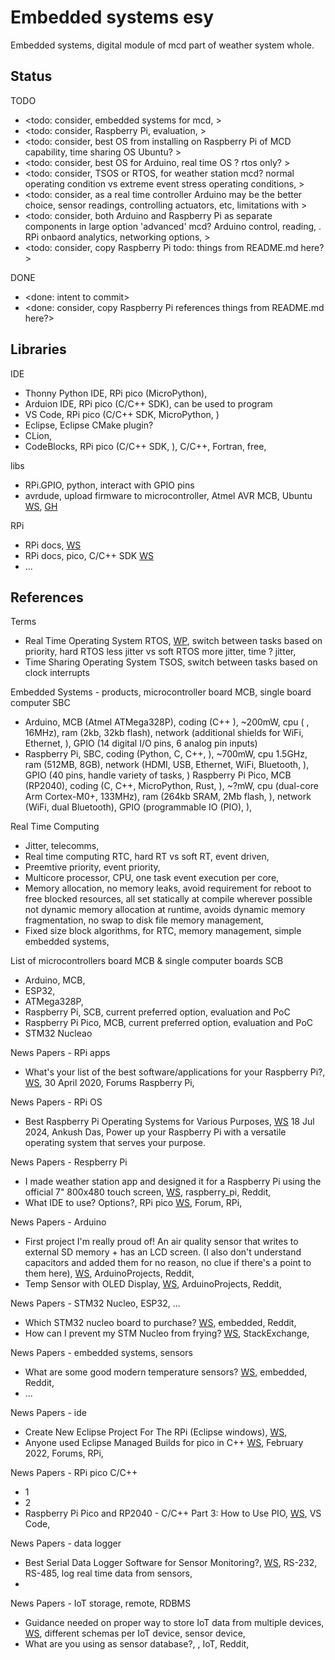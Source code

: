 # Embedded systems esy

Embedded systems, digital module of mcd part of weather system whole.

## Status

TODO
* <todo: consider, embedded systems for mcd, >
* <todo: consider, Raspberry Pi, evaluation, >
* <todo: consider, best OS from installing on Raspberry Pi of MCD capability, time sharing OS Ubuntu? >
* <todo: consider, best OS for Arduino, real time OS ? rtos only? >
* <todo: consider, TSOS or RTOS, for weather station mcd? normal operating condition vs extreme event stress operating conditions, >
* <todo: consider, as a real time controller Arduino may be the better choice, sensor readings, controlling actuators, etc, limitations with >
* <todo: consider, both Arduino and Raspberry Pi as separate components in large option 'advanced' mcd? Arduino control, reading, . RPi onbaord analytics, networking options, >
* <todo: consider, copy Raspberry Pi todo: things from README.md here?>

DONE
* <done: intent to commit>
* <done: consider, copy Raspberry Pi references things from README.md here?>

## Libraries

IDE 
* Thonny Python IDE, RPi pico (MicroPython), 
* Arduion IDE, RPi pico (C/C++ SDK), can be used to program 
* VS Code, RPi pico (C/C++ SDK, MicroPython, )
* Eclipse, Eclipse CMake plugin?
* CLion, 
* CodeBlocks, RPi pico (C/C++ SDK, ), C/C++, Fortran, free, 

libs
* RPi.GPIO, python, interact with GPIO pins
* avrdude, upload firmware to microcontroller, Atmel AVR MCB, Ubuntu [WS](https://manpages.ubuntu.com/manpages/focal/man1/avrdude.1.html), [GH]()

RPi
* RPi docs, [WS](https://www.raspberrypi.com/documentation/)
* RPi docs, pico, C/C++ SDK [WS](https://www.raspberrypi.com/documentation/microcontrollers/c_sdk.html)
* ...

## References

Terms
* Real Time Operating System RTOS, [WP](https://en.wikipedia.org/wiki/Real-time_operating_system), switch between tasks based on priority, hard RTOS less jitter vs soft RTOS more jitter, time ? jitter, 
* Time Sharing Operating System TSOS, switch between tasks based on clock interrupts 

Embedded Systems - products, microcontroller board MCB, single board computer SBC
* Arduino, MCB (Atmel ATMega328P), coding (C++ ), ~200mW, cpu ( , 16MHz), ram (2kb, 32kb flash), network (additional shields for WiFi, Ethernet, ), GPIO (14 digital I/O pins, 6 analog pin inputs)
* Raspberry Pi, SBC, coding (Python, C, C++, ), ~700mW, cpu 1.5GHz, ram (512MB, 8GB), network (HDMI, USB, Ethernet, WiFi, Bluetooth, ), GPIO (40 pins, handle variety of tasks, )
Raspberry Pi Pico, MCB (RP2040), coding (C, C++, MicroPython, Rust, ), ~?mW, cpu (dual-core Arm Cortex-M0+, 133MHz), ram (264kb SRAM, 2Mb flash, ), network (WiFi, dual Bluetooth), GPIO (programmable IO (PIO), ), 

Real Time Computing 
* Jitter, telecomms, 
* Real time computing RTC, hard RT vs soft RT, event driven, 
* Preemtive priority, event priority, 
* Multicore processor, CPU, one task event execution per core, 
* Memory allocation, no memory leaks, avoid requirement for reboot to free blocked resources, all set statically at compile wherever possible not dynamic memory allocation at runtime, avoids dynamic memory fragmentation, no swap to disk file memory management,   
* Fixed size block algorithms, for RTC, memory management, simple embedded systems, 
 
 List of microcontrollers board MCB & single computer boards SCB
* Arduino, MCB, 
* ESP32, 
* ATMega328P, 
* Raspberry Pi, SCB, current preferred option, evaluation and PoC
* Raspberry Pi Pico, MCB, current preferred option, evaluation and PoC
* STM32 Nucleao

News Papers - RPi apps
 * What's your list of the best software/applications for your Raspberry Pi?, [WS](https://forums.raspberrypi.com/viewtopic.php?t=272664), 30 April 2020, Forums Raspberry Pi, 
 
 News Papers - RPi OS
 * Best Raspberry Pi Operating Systems for Various Purposes, [WS](https://itsfoss.com/raspberry-pi-os/) 18 Jul 2024, Ankush Das, Power up your Raspberry Pi with a versatile operating system that serves your purpose.
 
 News Papers - Respberry Pi
* I made weather station app and designed it for a Raspberry Pi using the official 7" 800x480 touch screen, [WS](https://www.reddit.com/r/raspberry_pi/comments/il03rk/i_made_weather_station_app_and_designed_it_for_a/?rdt=34061), raspberry_pi, Reddit, 
* What IDE to use? Options?, RPi pico [WS](), Forum, RPi, 

News Papers - Arduino
* First project I'm really proud of! An air quality sensor that writes to external SD memory + has an LCD screen. (I also don't understand capacitors and added them for no reason, no clue if there's a point to them here), [WS](https://www.reddit.com/r/ArduinoProjects/comments/1foninq/first_project_im_really_proud_of_an_air_quality/), ArduinoProjects, Reddit, 
* Temp Sensor with OLED Display, [WS](https://www.reddit.com/r/ArduinoProjects/comments/1h22i1g/temp_sensor_with_oled_display/), ArduinoProjects, Reddit, 

News Papers - STM32 Nucleo, ESP32,  ...
* Which STM32 nucleo board to purchase? [WS](https://www.reddit.com/r/embedded/comments/1e5rktt/which_stm32_nucleo_board_to_purchase/), embedded, Reddit, 
* How can I prevent my STM Nucleo from frying? [WS](https://electronics.stackexchange.com/questions/740489/how-can-i-prevent-my-stm-nucleo-from-frying), StackExchange, 

News Papers - embedded systems, sensors
* What are some good modern temperature sensors? [WS](https://www.reddit.com/r/embedded/comments/1d3cakd/what_are_some_good_modern_temperature_sensors/), embedded, Reddit, 
* ...

News Papers - ide
* Create New Eclipse Project For The RPi (Eclipse windows), [WS](https://raspberry-projects.com/pi/programming-in-c/compilers-and-ides/eclipse/create-new-eclipse-project-for-the-rpi), 
* Anyone used Eclipse Managed Builds for pico in C++ [WS](https://forums.raspberrypi.com/viewtopic.php?t=329752), February 2022, Forums, RPi, 

News Papers - RPi pico C/C++
* 1
* 2
* Raspberry Pi Pico and RP2040 - C/C++ Part 3: How to Use PIO, [WS](https://www.digikey.com/en/maker/projects/raspberry-pi-pico-and-rp2040-cc-part-3-how-to-use-pio/123ff7700bc547c79a504858c1bd8110), VS Code, 

News Papers - data logger
* Best Serial Data Logger Software for Sensor Monitoring?, [WS](https://www.reddit.com/r/embedded/comments/1gersgf/best_serial_data_logger_software_for_sensor/), RS-232, RS-485, log real time data from sensors, 
* 

News Papers - IoT storage, remote, RDBMS
* Guidance needed on proper way to store IoT data from multiple devices, [WS](https://www.reddit.com/r/SQLServer/comments/1clk9ha/guidance_needed_on_proper_way_to_store_iot_data/), different schemas per IoT device, sensor device, 
* What are you using as sensor database?, [](), IoT, Reddit, 


